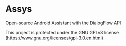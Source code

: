 # Assys
Open-source Android Assistant with the DialogFlow API

This project is protected under the GNU GPLv3 license (https://www.gnu.org/licenses/gpl-3.0.en.html)
